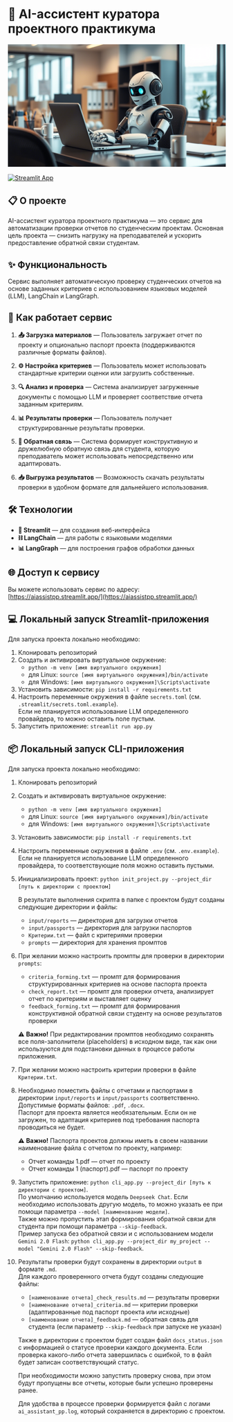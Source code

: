 # 🤖 AI-ассистент куратора проектного практикума

![](assets/logo.png)

[![Streamlit App](https://static.streamlit.io/badges/streamlit_badge_black_white.svg)](https://aiassistpp.streamlit.app/)


## 📋 О проекте

AI-ассистент куратора проектного практикума — это сервис для автоматизации проверки отчетов по студенческим проектам. Основная цель проекта — снизить нагрузку на преподавателей и ускорить предоставление обратной связи студентам.

## ✨ Функциональность

Сервис выполняет автоматическую проверку студенческих отчетов на основе заданных критериев с использованием языковых моделей (LLM), LangChain и LangGraph.

## 🔄 Как работает сервис

1. **📤 Загрузка материалов** — Пользователь загружает отчет по проекту и опционально паспорт проекта (поддерживаются различные форматы файлов).

2. **⚙️ Настройка критериев** — Пользователь может использовать стандартные критерии оценки или загрузить собственные.

3. **🔍 Анализ и проверка** — Система анализирует загруженные документы с помощью LLM и проверяет соответствие отчета заданным критериям.

4. **📊 Результаты проверки** — Пользователь получает структурированные результаты проверки.

5. **💬 Обратная связь** — Система формирует конструктивную и дружелюбную обратную связь для студента, которую преподаватель может использовать непосредственно или адаптировать.

6. **📥 Выгрузка результатов** — Возможность скачать результаты проверки в удобном формате для дальнейшего использования.

## 🛠️ Технологии

- **🌊 Streamlit** — для создания веб-интерфейса
- **⛓️ LangChain** — для работы с языковыми моделями
- **📊 LangGraph** — для построения графов обработки данных

## 🌐 Доступ к сервису

Вы можете использовать сервис по адресу: [https://aiassistpp.streamlit.app/](https://aiassistpp.streamlit.app/)


## 💻 Локальный запуск Streamlit-приложения

Для запуска проекта локально необходимо:

1. Клонировать репозиторий
2. Создать и активировать виртуальное окружение:
   - `python -m venv [имя виртуального окружения]`
   - для Linux: `source [имя виртуального окружения]/bin/activate`
   - для Windows: `[имя виртуального окружения]\Scripts\activate`
3. Установить зависимости: `pip install -r requirements.txt`
4. Настроить переменные окружения в файле `secrets.toml` (см. `.streamlit/secrets.toml.example`).  
   Если не планируется использование LLM определенного провайдера, то можно оставить поле пустым.
5. Запустить приложение: `streamlit run app.py`

## 📦 Локальный запуск CLI-приложения

Для запуска проекта локально необходимо:

1. Клонировать репозиторий
2. Создать и активировать виртуальное окружение:
   - `python -m venv [имя виртуального окружения]`
   - для Linux: `source [имя виртуального окружения]/bin/activate`
   - для Windows: `[имя виртуального окружения]\Scripts\activate`
3. Установить зависимости: `pip install -r requirements.txt`
4. Настроить переменные окружения в файле `.env` (см. `.env.example`).  
   Если не планируется использование LLM определенного провайдера, то соответствующие поля можно оставить пустыми.
5. Инициализировать проект: `python init_project.py --project_dir [путь к директории с проектом]`

   В результате выполнения скрипта в папке с проектом будут созданы следующие директории и файлы:
   - `input/reports` — директория для загрузки отчетов
   - `input/passports` — директория для загрузки паспортов
   - `Критерии.txt` — файл с критериями проверки
   - `prompts` — директория для хранения промптов

6. При желании можно настроить промпты для проверки в директории `prompts`:
   - `criteria_forming.txt` — промпт для формирования структурированных критериев на основе паспорта проекта
   - `check_report.txt` — промпт для проверки отчета, анализирует отчет по критериям и выставляет оценку
   - `feedback_forming.txt` — промпт для формирования конструктивной обратной связи студенту на основе результатов проверки

   ⚠️ **Важно!** При редактировании промптов необходимо сохранять все поля-заполнители (placeholders) в исходном виде, так как они используются для подстановки данных в процессе работы приложения.

7. При желании можно настроить критерии проверки в файле `Критерии.txt`.

8. Необходимо поместить файлы с отчетами и паспортами в директории `input/reports` и `input/passports` соответственно. Допустимые форматы файлов: `.pdf`, `.docx`.  
   Паспорт для проекта является необязательным. Если он не загружен, то адаптация критериев под требования паспорта проводиться не будет.

   ⚠️ **Важно!** Паспорта проектов должны иметь в своем названии наименование файла с отчетом по проекту, например:
   - Отчет команды 1.pdf — отчет по проекту
   - Отчет команды 1 (паспорт).pdf — паспорт по проекту

9. Запустить приложение: `python cli_app.py --project_dir [путь к директории с проектом]`.  
   По умолчанию используется модель `Deepseek Chat`. Если необходимо использовать другую модель, то можно указать ее при помощи параметра `--model [наименование модели]`.  
   Также можно пропустить этап формирования обратной связи для студента при помощи параметра `--skip-feedback`.  
   Пример запуска без обратной связи и с использованием модели `Gemini 2.0 Flash`: `python cli_app.py --project_dir my_project --model "Gemini 2.0 Flash" --skip-feedback`.

10. Результаты проверки будут сохранены в директории `output` в формате `.md`.  
    Для каждого проверенного отчета будут созданы следующие файлы:
    - `[наименование отчета]_check_results.md` — результаты проверки
    - `[наименование отчета]_criteria.md` — критерии проверки (адаптированные под паспорт проекта или исходные)
    - `[наименование отчета]_feedback.md` — обратная связь для студента (если параметр `--skip-feedback` при запуске не указан)
    
    Также в директории с проектом будет создан файл `docs_status.json` с информацией о статусе проверки каждого документа.
    Если проверка какого-либо отчета завершилась с ошибкой, то в файл будет записан соответствующий статус.
    
    При необходимости можно запустить проверку снова, при этом будут пропущены все отчеты, которые были успешно проверены ранее.
    
    Для удобства в процессе проверки формируется файл с логами `ai_assistant_pp.log`, который сохраняется в директорию с проектом.
